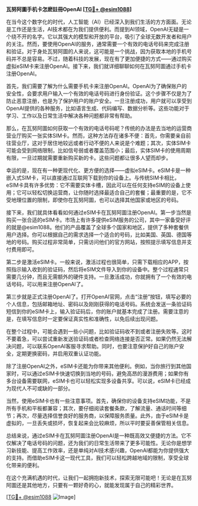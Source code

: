 **瓦努阿圖手机卡怎麽註冊OpenAI [[TG💪+ @esim1088](https://t.me/s/esim1088)]**

在当今这个数字化的时代，人工智能（AI）已经深入到我们生活的方方面面。无论是工作还是生活，AI技术都在为我们提供便利。而提到AI领域，OpenAI无疑是一个绕不开的名字。它以其强大的模型和开放的平台，吸引了全球无数开发者和用户的关注。然而，要使用OpenAI的服务，通常需要一个有效的电话号码来完成注册和验证。对于身处瓦努阿圖的人来说，这可能是一个挑战，因为获取本地的手机号码并不总是容易。不过，随着科技的发展，现在有了更加便捷的方式——通过购买虚拟eSIM卡来注册OpenAI。接下来，我们就详细聊聊如何在瓦努阿圖通过手机卡注册OpenAI。

首先，我们需要了解为什么需要手机卡来注册OpenAI。OpenAI为了确保账户的安全性，会要求用户输入一个有效的电话号码进行身份验证。这个步骤不仅是为了防止恶意注册，也是为了保护用户的账户安全。一旦注册成功，用户就可以享受到OpenAI提供的各种服务，比如语言生成、代码编写、数据分析等。这些功能对于学习、工作以及日常生活中解决各种问题都非常有帮助。

那么，在瓦努阿圖如何获取一个有效的电话号码呢？传统的办法是去当地的运营商营业厅购买一张实体SIM卡。然而，这种方法存在诸多不便：首先，你需要亲自前往营业厅，这对于居住地较远或者行动不便的人来说是个难题；其次，实体SIM卡可能会受到网络限制，比如信号弱或者覆盖范围小；最后，实体SIM卡的使用周期有限，一旦过期就需要重新购买新的卡。这些问题都让很多人望而却步。

幸运的是，现在有一种更现代化、更方便的选择——虚拟eSIM卡。eSIM卡是一种嵌入式SIM卡，可以直接通过互联网下载到你的设备上。与传统SIM卡相比，eSIM卡具有许多优势：它不需要实体卡槽，因此可以在任何支持eSIM的设备上使用；它可以轻松切换运营商，让你随时选择最适合自己的套餐；最重要的是，它不受地理位置的限制，即使你在瓦努阿圖，也可以选择其他国家或地区的号码。

接下来，我们就具体看看如何通过eSIM卡在瓦努阿圖注册OpenAI。第一步当然是购买一张合适的eSIM卡。市场上有许多提供eSIM服务的公司，其中一家备受好评的就是@esim1088。他们的产品覆盖了全球多个国家和地区，提供了多种套餐供用户选择。你可以根据自己的需求选择一个适合的号码，比如美国、英国、德国等地的号码。购买过程非常简单，只需访问他们的官方网站，按照提示填写信息并支付费用即可。

第二步是激活eSIM卡。一般来说，激活过程也很简单，只需下载相应的APP，按照指示输入收到的验证码，然后将eSIM文件导入到你的设备中。整个过程通常只需要几分钟，而且无需额外的硬件支持。一旦激活成功，你就拥有了一个有效的电话号码，可以用来注册OpenAI了。

第三步就是正式注册OpenAI了。打开OpenAI官网，点击“注册”按钮，填写必要的个人信息，包括邮箱地址、密码以及刚刚获得的电话号码。系统会发送一条验证码短信到你的eSIM卡上，输入验证码后，你的账户就基本完成了注册。需要注意的是，在填写信息时一定要保证真实性和准确性，以免后续出现问题。

在整个过程中，可能会遇到一些小问题，比如验证码收不到或者注册失败等。这时不要着急，可以尝试重新发送验证码或者检查网络连接是否正常。如果仍然无法解决问题，可以联系OpenAI客服寻求帮助。同时，也要注意保护好自己的账户安全，定期更换密码，并启用双重认证功能。

除了注册OpenAI之外，eSIM卡还能为你带来其他便利。例如，当你旅行到其他国家时，可以通过eSIM卡快速切换到当地的号码，避免高昂的漫游费用；如果你有多台设备需要联网，eSIM卡也可以轻松实现多设备共享。可以说，eSIM卡已经成为现代人不可或缺的一部分。

当然，使用eSIM卡也有一些注意事项。首先，确保你的设备支持eSIM功能，不是所有手机和平板都兼容；其次，要仔细阅读套餐条款，了解流量、通话时间等细节；再次，尽量选择信誉良好的服务商，以保障服务质量。此外，由于eSIM卡是虚拟的，一旦丢失或损坏，恢复起来会比较麻烦，所以平时要妥善保管相关信息。

总结来说，通过eSIM卡在瓦努阿圖注册OpenAI是一种既高效又便捷的方法。它不仅解决了电话号码的问题，还为我们的日常生活带来了更多可能性。无论你是想学习新技能、提高工作效率，还是单纯对AI技术感兴趣，OpenAI都能为你提供强大的支持。而借助eSIM卡这一现代工具，我们可以轻松跨越地域的限制，享受全球化带来的便利。

在这个充满机遇的时代，让我们一起拥抱新技术，探索无限可能吧！无论是在瓦努阿圖还是其他地方，只要有一颗好奇的心，就能发现属于自己的精彩世界。

[[TG💪+ @esim1088](https://t.me/s/esim1088) ![Image](https://i.postimg.cc/4NQfJmqS/Snipaste-2025-05-13-00-14-12.png)]